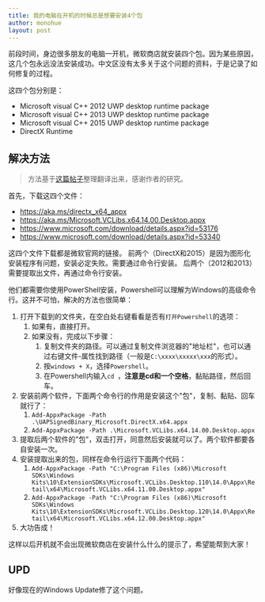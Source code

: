 ```yaml
---
title: 我的电脑在开机的时候总是想要安装4个包
author: monohue
layout: post
---
```


前段时间，身边很多朋友的电脑一开机，微软商店就安装四个包。因为某些原因，这几个包永远没法安装成功。中文区没有太多关于这个问题的资料，于是记录了如何修复的过程。

这四个包分别是：

- Microsoft visual C++ 2012 UWP desktop runtime package
- Microsoft visual C++ 2013 UWP desktop runtime package
- Microsoft visual C++ 2015 UWP desktop runtime package
- DirectX Runtime

## 解决方法

> 方法基于[这篇帖子](https://www.reddit.com/r/WindowsHelp/comments/q7xggo/comment/hing7nb/?utm_source=share&utm_medium=web2x&context=3)整理翻译出来，感谢作者的研究。

首先，下载这四个文件：

- https://aka.ms/directx_x64_appx
- https://aka.ms/Microsoft.VCLibs.x64.14.00.Desktop.appx
- https://www.microsoft.com/download/details.aspx?id=53176
- https://www.microsoft.com/download/details.aspx?id=53340

这四个文件下载都是微软官网的链接。
前两个（DirectX和2015）是因为图形化安装程序有问题，安装必定失败。需要通过命令行安装。
后两个（2012和2013）需要提取出文件，再通过命令行安装。

他们都需要你使用PowerShell安装，Powershell可以理解为Windows的高级命令行。这并不可怕，解决的方法也很简单：

1. 打开下载到的文件夹，在空白处右键看看是否有``打开Powershell``的选项：
   1. 如果有，直接打开。
   2. 如果没有，完成以下步骤：
      1. 复制文件夹的路径。可以通过复制文件浏览器的"地址栏"，也可以通过右键文件-属性找到路径（一般是``C:\xxxx\xxxxx\xxx``的形式）。
      2. 按``windows + X``，选择``Powershell``。
      3. 在Powershell内输入``cd ``，**注意是cd和一个空格**，黏贴路径，然后回车。
2. 安装前两个软件，下面两个命令行的作用是安装这个"包"，复制、黏贴、回车就行了：
   1. ``Add-AppxPackage -Path .\UAPSignedBinary_Microsoft.DirectX.x64.appx``
   2. ``Add-AppxPackage -Path .\Microsoft.VCLibs.x64.14.00.Desktop.appx``
3. 提取后两个软件的"包"，双击打开，同意然后安装就可以了。两个软件都要各自安装一次。
4. 安装提取出来的包，同样在命令行运行下面两个代码：
   1. ``Add-AppxPackage -Path "C:\Program Files (x86)\Microsoft SDKs\Windows Kits\10\ExtensionSDKs\Microsoft.VCLibs.Desktop.110\14.0\Appx\Retail\x64\Microsoft.VCLibs.x64.11.00.Desktop.appx"``
   2. ``Add-AppxPackage -Path "C:\Program Files (x86)\Microsoft SDKs\Windows Kits\10\ExtensionSDKs\Microsoft.VCLibs.Desktop.120\14.0\Appx\Retail\x64\Microsoft.VCLibs.x64.12.00.Desktop.appx"``
5. 大功告成！

这样以后开机就不会出现微软商店在安装什么什么的提示了，希望能帮到大家！

## UPD

好像现在的Windows Update修了这个问题。
